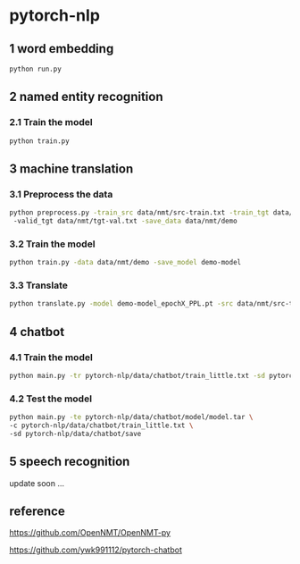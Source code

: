 # pytorch-nlp

## 1 word embedding

```bash
python run.py
```

## 2 named entity recognition

### 2.1 Train the model

```bash
python train.py
```

## 3 machine translation

### 3.1 Preprocess the data

```bash
python preprocess.py -train_src data/nmt/src-train.txt -train_tgt data/nmt/tgt-train.txt -valid_src data/nmt/src-val.txt
 -valid_tgt data/nmt/tgt-val.txt -save_data data/nmt/demo
```

### 3.2 Train the model

```bash
python train.py -data data/nmt/demo -save_model demo-model
```

### 3.3 Translate

```bash
python translate.py -model demo-model_epochX_PPL.pt -src data/nmt/src-test.txt -output pred.txt -replace_unk -verbose
```

## 4 chatbot

### 4.1 Train the model

```bash
python main.py -tr pytorch-nlp/data/chatbot/train_little.txt -sd pytorch-nlp/data/chatbot/save 
```

### 4.2 Test the model

```bash
python main.py -te pytorch-nlp/data/chatbot/model/model.tar \
-c pytorch-nlp/data/chatbot/train_little.txt \
-sd pytorch-nlp/data/chatbot/save
```

## 5 speech recognition

update soon ...


## reference

https://github.com/OpenNMT/OpenNMT-py

https://github.com/ywk991112/pytorch-chatbot

